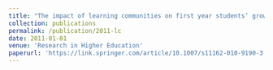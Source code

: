 ```yaml
---
title: "The impact of learning communities on first year students’ growth and development in college"
collection: publications
permalink: /publication/2011-lc
date: 2011-01-01
venue: 'Research in Higher Education'
paperurl: 'https://link.springer.com/article/10.1007/s11162-010-9190-3'
---
```

